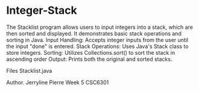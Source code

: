 # Integer-Stack
The Stacklist program allows users to input integers into a stack, which are then sorted and displayed. It demonstrates basic stack operations and sorting in Java.
Input Handling: Accepts integer inputs from the user until the input "done" is entered.
Stack Operations: Uses Java's Stack class to store integers.
Sorting: Utilizes Collections.sort() to sort the stack in ascending order
Output: Prints both the original and sorted stacks.

Files
Stacklist.java

Author.
 Jerryline Pierre
Week 5 CSC6301
